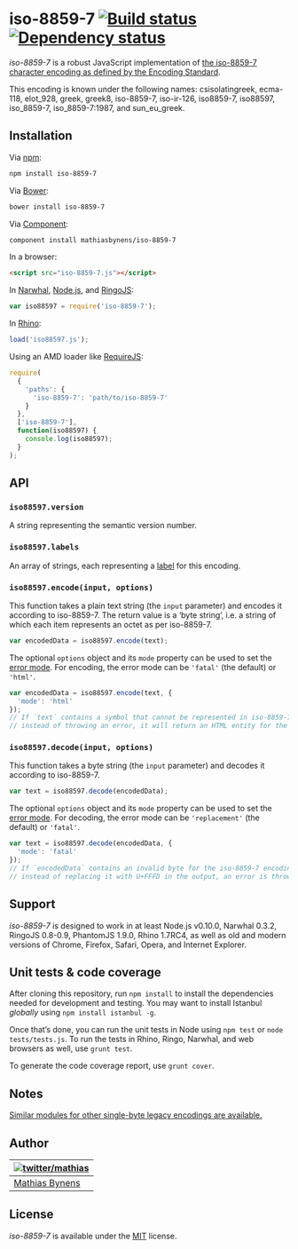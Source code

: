 # iso-8859-7 [![Build status](https://travis-ci.org/mathiasbynens/iso-8859-7.svg?branch=master)](https://travis-ci.org/mathiasbynens/iso-8859-7) [![Dependency status](https://gemnasium.com/mathiasbynens/iso-8859-7.svg)](https://gemnasium.com/mathiasbynens/iso-8859-7)

_iso-8859-7_ is a robust JavaScript implementation of [the iso-8859-7 character encoding as defined by the Encoding Standard](http://encoding.spec.whatwg.org/#iso-8859-7).

This encoding is known under the following names: csisolatingreek, ecma-118, elot_928, greek, greek8, iso-8859-7, iso-ir-126, iso8859-7, iso88597, iso_8859-7, iso_8859-7:1987, and sun_eu_greek.

## Installation

Via [npm](http://npmjs.org/):

```bash
npm install iso-8859-7
```

Via [Bower](http://bower.io/):

```bash
bower install iso-8859-7
```

Via [Component](https://github.com/component/component):

```bash
component install mathiasbynens/iso-8859-7
```

In a browser:

```html
<script src="iso-8859-7.js"></script>
```

In [Narwhal](http://narwhaljs.org/), [Node.js](http://nodejs.org/), and [RingoJS](http://ringojs.org/):

```js
var iso88597 = require('iso-8859-7');
```

In [Rhino](http://www.mozilla.org/rhino/):

```js
load('iso88597.js');
```

Using an AMD loader like [RequireJS](http://requirejs.org/):

```js
require(
  {
    'paths': {
      'iso-8859-7': 'path/to/iso-8859-7'
    }
  },
  ['iso-8859-7'],
  function(iso88597) {
    console.log(iso88597);
  }
);
```

## API

### `iso88597.version`

A string representing the semantic version number.

### `iso88597.labels`

An array of strings, each representing a [label](http://encoding.spec.whatwg.org/#label) for this encoding.

### `iso88597.encode(input, options)`

This function takes a plain text string (the `input` parameter) and encodes it according to iso-8859-7. The return value is a ‘byte string’, i.e. a string of which each item represents an octet as per iso-8859-7.

```js
var encodedData = iso88597.encode(text);
```

The optional `options` object and its `mode` property can be used to set the [error mode](http://encoding.spec.whatwg.org/#error-mode). For encoding, the error mode can be `'fatal'` (the default) or `'html'`.

```js
var encodedData = iso88597.encode(text, {
  'mode': 'html'
});
// If `text` contains a symbol that cannot be represented in iso-8859-7,
// instead of throwing an error, it will return an HTML entity for the symbol.
```

### `iso88597.decode(input, options)`

This function takes a byte string (the `input` parameter) and decodes it according to iso-8859-7.

```js
var text = iso88597.decode(encodedData);
```

The optional `options` object and its `mode` property can be used to set the [error mode](http://encoding.spec.whatwg.org/#error-mode). For decoding, the error mode can be `'replacement'` (the default) or `'fatal'`.

```js
var text = iso88597.decode(encodedData, {
  'mode': 'fatal'
});
// If `encodedData` contains an invalid byte for the iso-8859-7 encoding,
// instead of replacing it with U+FFFD in the output, an error is thrown.
```

## Support

_iso-8859-7_ is designed to work in at least Node.js v0.10.0, Narwhal 0.3.2, RingoJS 0.8-0.9, PhantomJS 1.9.0, Rhino 1.7RC4, as well as old and modern versions of Chrome, Firefox, Safari, Opera, and Internet Explorer.

## Unit tests & code coverage

After cloning this repository, run `npm install` to install the dependencies needed for development and testing. You may want to install Istanbul _globally_ using `npm install istanbul -g`.

Once that’s done, you can run the unit tests in Node using `npm test` or `node tests/tests.js`. To run the tests in Rhino, Ringo, Narwhal, and web browsers as well, use `grunt test`.

To generate the code coverage report, use `grunt cover`.

## Notes

[Similar modules for other single-byte legacy encodings are available.](https://www.npmjs.org/browse/keyword/legacy-encoding)

## Author

| [![twitter/mathias](https://gravatar.com/avatar/24e08a9ea84deb17ae121074d0f17125?s=70)](https://twitter.com/mathias "Follow @mathias on Twitter") |
|---|
| [Mathias Bynens](http://mathiasbynens.be/) |

## License

_iso-8859-7_ is available under the [MIT](http://mths.be/mit) license.
